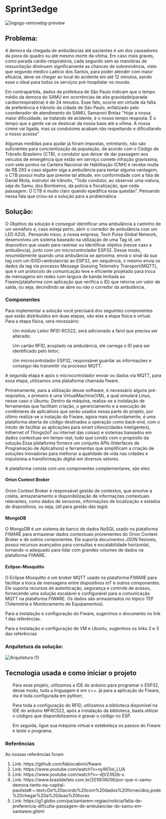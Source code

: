 # Sprint3edge
![logogs-removebg-preview](https://github.com/Rodrigo-Brasileiro/caseHeinz/assets/126472820/2cd126f6-513e-4762-bfc2-2e14e4d12019)

<h2>Problema:</h2>

  <p>A demora da chegada de ambulâncias até pacientes é um dos causadores da piora do quadro ou até mesmo morte da vítima. Em caso mais graves, como parada cardio-respiratória, cada segundo sem as manobras de ressucitação diminuem significamente as chances de sobrevivência, visto que segundo médico Laélcio dos Santos, para poder atender com maior eficácia, deve-se chegar ao local do acidente em até 12 minutos, sendo esse o ideal para todos os serviços pré-hospitalar no mundo.</p>
  
  <p>Em contrapartida, dados da prefeitura de São Paulo indicam que o tempo médio da demora do SAMU em ocorrências de alta gravidade(parada cardiorrespiratória) é de 24 minutos. Esse fato, ocorre em virtude da falta de preferência e trânsito da   cidade de São Paulo, enfatizado pelo coordenador de atendimento do SAMU, Samaroni Brelaz "Hoje a nossa maior dificuldade, se tratando de acidente, é o nosso tempo resposta. É o tempo que a gente vai se deslocar da nossa base até a vítima. A nossa cirene vai ligada, mas os condutores acabam não respeitando e dificultando o nosso acesso" </p>
  
  <p>Algumas medidas para ajudar já foram impostas, entretanto, não são suficientes para concientização da população, de acordo com o Código de Trânsito Brasileiro (CTB), o condutor que deixar de dar passagem aos veículos de emergência que estão em serviço comete infração gravíssima, com sete pontos na Carteira Nacional de Habilitação (CNH) e recebe multa de R$ 293 e caso alguém siga a ambulância para tentar alguma vantagem, o CTB possui multa que previne tal atitude, em conformidade com a fala de Daniel Mota, instrutor de trânsito, "Todo condutor, ao observar uma viatura, seja do Samu, dos Bombeiros, da polícia e fiscalização, que ceda passagem. O CTB é muito claro quando epedifica essa questão". Pensando nessa fala que criou-se a solução para a problemática </p>
  
<h2>Solução:</h2>
 <p>O Objetivo da solução é conseguir identificar uma ambulância a caminho de um semáforo e, caso esteja perto, abrir o corredor de ambulância com um LED AZUL. Pensando nisso, a nossa empresa, Tech Pulse Global Network, desenvolveu um sistema baseado na utilização de uma Tag id, um dispositivo que usado para rastrear ou identificar objetos (nesse caso a ambulância), junto com um microcontrolador ESP32. Desse modo, resumidamente quando uma ambulância se aproxima, envia o sinal da sua tag com um ID(ID=ambulancia) ao ESP32, em sequência, o mesmo envia os dados da tag via processo Message Queuing Telemetry Transport(MQTT), que é um protocolo de comunicação leve e eficiente projetado para troca de mensagens em redes com largura de banda limitada ao Fiware(plataforma com aplicação que verifica o ID) que retorna um valor de saída, ou seja, decindindo se abre ou não o corredor da ambulância.</p>
  
  <h3>Componentes</h3>
  <p>Para implementar a solução você precisará dos seguintes componentes que estão distribuídos em duas etapas, são elas a etapa física e virtual. Para a etapa física, será necessário:
      <ol>Um módulo Leitor RFID-RC522, será adicionado a farol que precisa ser alterado;</ol>
      <ol>Um cartão RFID, acoplado na ambulância, ele carrega o ID para ser identificado pelo leitor;</ol>
      <ol>Um microcontrolador ESP32, responsável guardar as informações e consegui-lás transmitir via processo MQTT.</ol> 
   <p> A segunda etapa é após o microcontrolador enviar os dados via MQTT, para essa etapa, utilizamos uma plataforma chamada fiware.</p>
  
  <p>Primeiramente, para a utilização desse software, é necessário alguns pré-requisitos, o primeiro é uma VirtualMachine(VM), a qual simulará Linux, nesse caso o Ubuntu. Dentro da máquina, realiza-se a instalação de ferramentas que facilitam criação, o gerenciamento e a execução de contêineres de aplicativos que serão usados nessa parte do projeto, por último realiza-se a instação do Fiware, agora mais profundamente, é uma plataforma aberta de código destinados a operação como back-end, com o intuito de facilitar as aplicações para smart cities(cidades inteligentes), Inthernet of Things(IoT ou internet das coisas) e sistemas baseados em dados contextuas em tempo real, tudo que condiz com o propósito da solução.Essa plataforma fornece um conjunto APIs (Interfaces de Programação de Aplicativos) e ferramentas que simplificam a criação de soluções inovadoras para melhorar a qualidade de vida nas cidades e impulsiona a transformação digital em diversos setores. </p>
  
  <p>A plataforma consta com uns componentes complementares, são eles:</p>
  
  <h4>Orion Context Broker </h4>
  
  <p>Orion Context Broker é responsável gestão de contextos, que envolve a coleta, armazenamento e disponibilização de informações contextuais relevantes, como dados de sensores, informações de localização e estados de dispositivos, ou seja, útil para gestão das tagid. </p>
  
  <h4>MongoDB</h4>
  
  <p>O MongoDB é um sistema de banco de dados NoSQL usado na plataforma FIWARE para armazenar dados contextuais provenientes do Orion Context Broker e de outros componentes. Ele suporta documentos JSON flexíveis, possui recursos avançados para consultas e escalabilidade horizontal, tornando-o adequado para lidar com grandes volumes de dados na plataforma FIWARE.</p>
  
   <h4>Eclipse-Mosquitto</h4>
   
   <p>O Eclipse Mosquitto é um broker MQTT usado na plataforma FIWARE para facilitar a troca de mensagens entre dispositivos IoT e outros componentes. Ele suporta recursos de autenticação, segurança e controle de acesso, fornecendo uma solução escalável e configurável para a comunicação MQTT na plataforma FIWARE. Os dados são armazenados no tópico TEF (Telemetria e Monitoramento de Equipamentos).</p>

   
   <p>Para a instalação e configuração do Fiware, sugerimos o documento no link 1 das referências.</p>
   
   <p>Para a instalação e configuração de VM e Ubuntu, sugerimos os links 2 e 3 das referências</p>  
   
   <h3>Arquitetura da solução:</h3>
   
  ![Arquitetura (1)](https://github.com/Rodrigo-Brasileiro/Sprint3edge/assets/126472820/9108888d-c98e-4f44-8a84-7029202559f3)

   
   <h2>Tecnologia usada e como iniciar o projeto</h2>
   <ol>Para esse projeto, utilizamos a IDE do arduino para programar o ESP32, desse modo, toda a linguagem é em c++. já para a aplicação do Fiware, ela é toda configurada em python;</ol>
   <ol>Para toda a configuração do RFID, utilizamos a biblioteca disponível na IDE do arduino MFRC522, após a instalação da biblioteca, basta utilizar o códigos que disponibilizamos e gravar o código no ESP.</ol>
   <ol>Em seguida, ligue sua máquina virtual e estebeleça os passos do Fiware e teste o programa.</ol>


 <h3>Referências</h3>
 <p>As nossas referências foram</p>
     <ol><li>Link: https://github.com/fabiocabrini/fiware</li>
         <li>Link: https://www.youtube.com/watch?v=nyWI3xl_LUA </li>
         <li>Link: https://www.youtube.com/watch?v=-djV2392b-s </li>
         <li>Link: https://www.brasildefato.com.br/2019/06/06/por-que-o-samu-demora-tanto-na-capital-paulista#:~:text=De%20acordo%20com%20dados%20fornecidos,pode%20chegar%20a%20duas%20horas </li>
         <li>Link: https://g1.globo.com/pa/santarem-regiao/noticia/falta-de-preferencia-dificulta-passagem-de-ambulancias-do-samu-em-santarem.ghtml</li>
     </ol>
